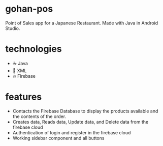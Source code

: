 # gohan-pos
Point of Sales app for a Japanese Restaurant. Made with Java in Android Studio.

# technologies
- ☕ Java
- 📄 XML
- 🔥 Firebase

# features
- Contacts the Firebase Database to display the products available and the contents of the order.
- Creates data, Reads data, Update data, and Delete data from the firebase cloud
- Authentication of login and register in the firebase cloud
- Working sidebar component and all buttons
